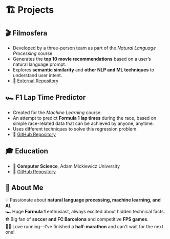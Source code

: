 # 🏗️ Projects  

## 🎬 Filmosfera  
- Developed by a three-person team as part of the *Natural Language Processing* course.  
- Generates the **top 10 movie recommendations** based on a user’s natural language prompt.  
- Explores **semantic similarity** and **other NLP and ML techniques** to understand user intent.  
-   🔗 [External Repository](https://git.wmi.amu.edu.pl/s481825/PJN-PROJEKT)  

## 🏎️ F1 Lap Time Predictor  
- Created for the *Machine Learning* course.  
- An attempt to predict **Formula 1 lap times** during the race, based on simple race-related data that can be achieved by anyone, anytime.  
- Uses different techniques to solve this regression problem.
-   🔗 [GitHub Repository](https://github.com/bubelkebab/studies/tree/main/machine-learning)  

## 🎓 Education  
-   🏫 **Computer Science**, Adam Mickiewicz University  
-   🔗 [GitHub Repository](https://github.com/bubelkebab/studies)  

## 🎯 About Me  
💡 Passionate about **natural language processing, machine learning, and AI**.  
🏎️ Huge **Formula 1** enthusiast, always excited about hidden technical facts.
⚽ Big fan of **soccer and FC Barcelona** and competitive **FPS games**.  
🏃‍♂️ Love running—I've finished a **half-marathon** and can't wait for the next one!  
